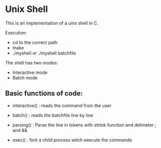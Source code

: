 # Unix Shell

This is an implementation of a unix shell in C.

Execution:
- cd to the correct path
- make
- ./myshell or ./myshell batchfile

The shell has two modes:
- Interactive mode
- Batch mode

## Basic functions of code:
- interactive() : reads the command from the user

- batch() : reads the batchfile line by line 

- parsing() : Parse the line in tokens with strtok function and delimeter ; and &&

- exec() : fork a child process witch execute the commands

